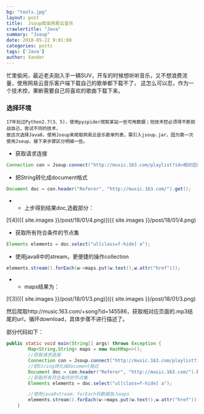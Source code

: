 ```yaml
---
bg: "tools.jpg"
layout: post
title:  Jsoup爬虫网易云音乐
crawlertitle: "Java"
summary: "Jsoup"
date: 2018-05-22 9:01:00
categories: posts
tags: ['Java']
author: Xander
---
```


忙里偷闲，最近老夫刚入手一辆SUV，开车的时候想听听音乐，又不想浪费流量，使用网易云音乐客户端下载自己的歌单都下载不了，
这怎么可以忍，作为一个技术控，果断需要自己将喜欢的歌曲下载下来。


### 选择环境

```text
17年玩过Python2.7(3、5)，使用pyspider爬取某站一些可用数据；但技术控必须得不断挑战自己，尝试不同的技术，
故这次选择Java8，使用Jsoup来爬取网易云音乐歌单列表，需引入jsoup.jar，因为第一次使用Jsoup，接下来步骤区分明细一些。
```

* 获取请求连接
```java
Connection con = Jsoup.connect("http://music.163.com/playlist?id=相对应歌单id");
```

* 把String转化成document格式
```java
Document doc = con.header("Referer", "http://music.163.com/").get();
```

* * 上步得到结果doc,选截部分：

[![4]({{ site.images }}/post/18/01/4.png)]({{ site.images }}/post/18/01/4.png)

* 获取所有符合条件的节点集
```java 
Elements elements = doc.select("ul[class=f-hide] a");
```

* 使用java8中的stream，更便捷的操作collection
```java 
elements.stream().forEach(w->maps.put(w.text(),w.attr("href")));
```

* * maps结果为：

[![3]({{ site.images }}/post/18/01/3.png)]({{ site.images }}/post/18/01/3.png)

然后爬取http://music.163.com/+song?id=145586，获取相对应页面的.mp3结尾的url，循环download，具体步骤不进行描述了。

部分代码如下：
```java 
public static void main(String[] args) throws Exception {
        Map<String,String> maps = new HashMap<>();
        //获取请求连接
        Connection con = Jsoup.connect("http://music.163.com/playlist?id=362498513");
        //把String转化成document格式
        Document doc = con.header("Referer", "http://music.163.com/").header("Host", "music.163.com").get();
        //获取所有符合条件的节点集
        Elements elements = doc.select("ul[class=f-hide] a");

        //使用java8stream、forEach将数据放入maps
        elements.stream().forEach(w->maps.put(w.text(),w.attr("href")));
    }
```








